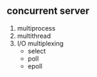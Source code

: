 ## concurrent server

1. multiprocess
2. multithread
3. I/O multiplexing
   - select
   - poll
   - epoll
